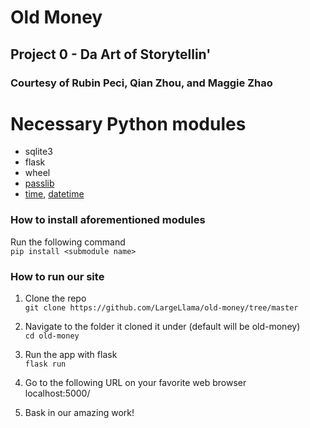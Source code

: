 # Old Money
## Project 0 - Da Art of Storytellin'
### Courtesy of Rubin Peci, Qian Zhou, and Maggie Zhao

# Necessary Python modules
 - sqlite3
 - flask
 - wheel
 - [passlib](https://passlib.readthedocs.io/en/stable/)
 - [time](https://docs.python.org/3.7/library/time.html), [datetime](https://docs.python.org/3.7/library/datetime.html)

### How to install aforementioned modules
Run the following command
<br>`pip install <submodule name>`

### How to run our site
1. Clone the repo 
<br>`git clone https://github.com/LargeLlama/old-money/tree/master`

2. Navigate to the folder it cloned it under (default will be old-money)
<br>`cd old-money` 

3. Run the app with flask
<br> `flask run` 

4. Go to the following URL on your favorite web browser
<br> localhost:5000/

5. Bask in our amazing work!
